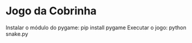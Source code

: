 # Jogo da Cobrinha
 
 Instalar o módulo do pygame: pip install pygame
 Executar o jogo: python snake.py
